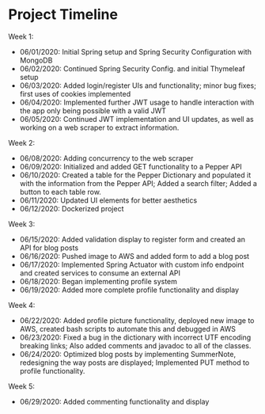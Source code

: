 # Project Timeline
Week 1:
* 06/01/2020: Initial Spring setup and Spring Security Configuration with MongoDB
* 06/02/2020: Continued Spring Security Config. and initial Thymeleaf setup
* 06/03/2020: Added login/register UIs and functionality; minor bug fixes; first uses of cookies implemented
* 06/04/2020: Implemented further JWT usage to handle interaction with the app only being possible with a valid JWT
* 06/05/2020: Continued JWT implementation and UI updates, as well as working on a web scraper to extract information.

Week 2:
* 06/08/2020: Adding concurrency to the web scraper
* 06/09/2020: Initialized and added GET functionality to a Pepper API
* 06/10/2020: Created a table for the Pepper Dictionary and populated it with the information from the Pepper API; Added a search filter; Added a button to each table row.
* 06/11/2020: Updated UI elements for better aesthetics
* 06/12/2020: Dockerized project

Week 3:
* 06/15/2020: Added validation display to register form and created an API for blog posts
* 06/16/2020: Pushed image to AWS and added form to add a blog post
* 06/17/2020: Implemented Spring Actuator with custom info endpoint and created services to consume an external API
* 06/18/2020: Began implementing profile system
* 06/19/2020: Added more complete profile functionality and display

Week 4:
* 06/22/2020: Added profile picture functionality, deployed new image to AWS, created bash scripts to automate this and debugged in AWS
* 06/23/2020: Fixed a bug in the dictionary with incorrect UTF encoding breaking links; Also added comments and javadoc to all of the classes.
* 06/24/2020: Optimized blog posts by implementing SummerNote, redesigning the way posts are displayed; Implemented PUT method to profile functionality.

Week 5:
* 06/29/2020: Added commenting functionality and display